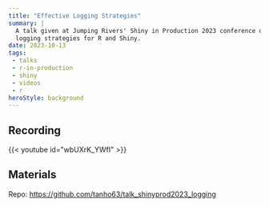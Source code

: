 ```yaml
---
title: "Effective Logging Strategies"
summary: | 
  A talk given at Jumping Rivers' Shiny in Production 2023 conference on effective
  logging strategies for R and Shiny.
date: 2023-10-13
tags: 
 - talks
 - r-in-production
 - shiny
 - videos
 - r
heroStyle: background
---
```


## Recording

{{< youtube id="wbUXrK_YWfI" >}}

## Materials

Repo: https://github.com/tanho63/talk_shinyprod2023_logging

